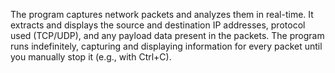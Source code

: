 The program captures network packets and analyzes them in real-time.
It extracts and displays the source and destination IP addresses, protocol used (TCP/UDP), and any payload data present in the packets.
The program runs indefinitely, capturing and displaying information for every packet until you manually stop it (e.g., with Ctrl+C).
